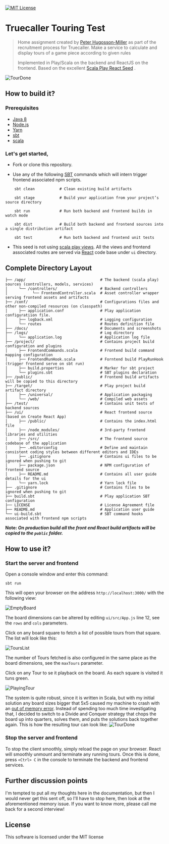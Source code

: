 [![MIT License][license-badge]][LICENSE]

# Truecaller Touring Test

> Home assignment created by [Peter Hugosson-Miller][oldmanlink-profile] as part of the recruitment process for Truecaller. Make a service to calculate and display tours of a game piece according to given rules 
> 
> Implemented in Play/Scala on the backend and ReactJS on the frontend. Based on the excellent [Scala Play React Seed](http://bit.ly/2A1AzEq) .
 
![TourDone](https://github.com/OldManLink/truetest/blob/master/docs/03_TourDone.png)

## How to build it?

### Prerequisites

* [Java 8](https://www.oracle.com/java/technologies/javase-jdk8-downloads.html)
* [Node.js](https://nodejs.org/)
* [Yarn](https://classic.yarnpkg.com/en/docs/install/)
* [sbt](https://www.scala-sbt.org/download.html)
* [scala](https://www.scala-lang.org/download/)

### Let's get started,

* Fork or clone this repository.

* Use any of the following [SBT](http://www.scala-sbt.org/) commands which will intern trigger frontend associated npm scripts.

```
    sbt clean           # Clean existing build artifacts

    sbt stage           # Build your application from your project’s source directory

    sbt run             # Run both backend and frontend builds in watch mode

    sbt dist            # Build both backend and frontend sources into a single distribution artifact

    sbt test            # Run both backend and frontend unit tests
```

* This seed is not using [scala play views](https://www.playframework.com/documentation/2.6.x/ScalaTemplates). All the views and frontend associated routes are served via [React](https://reactjs.org/) code base under `ui` directory.

## Complete Directory Layout

```
├── /app/                                 # The backend (scala play) sources (controllers, models, services)
│     └── /controllers/                   # Backend controllers
│           └── FrontendController.scala  # Asset controller wrapper serving frontend assets and artifacts
├── /conf/                                # Configurations files and other non-compiled resources (on classpath)
│     ├── application.conf                # Play application configuratiion file.
│     ├── logback.xml                     # Logging configuration
│     └── routes                          # Routes definition file
├── /docs/                                # Documents and screenshots
├── /logs/                                # Log directory
│     └── application.log                 # Application log file
├── /project/                             # Contains project build configuration and plugins
│     ├── FrontendCommands.scala          # Frontend build command mapping configuration
│     ├── FrontendRunHook.scala           # Forntend build PlayRunHook (trigger frontend serve on sbt run)
│     ├── build.properties                # Marker for sbt project
│     └── plugins.sbt                     # SBT plugins declaration
├── /public/                              # Frontend build artifacts will be copied to this directory
├── /target/                              # Play project build artifact directory
│     ├── /universal/                     # Application packaging
│     └── /web/                           # Compiled web assets
├── /test/                                # Contains unit tests of backend sources
├── /ui/                                  # React frontend source (based on Create React App)
│     ├── /public/                        # Contains the index.html file
│     ├── /node_modules/                  # 3rd-party frontend libraries and utilities
│     ├── /src/                           # The frontend source codebase of the application
│     ├── .editorconfig                   # Define and maintain consistent coding styles between different editors and IDEs
│     ├── .gitignore                      # Contains ui files to be ignored when pushing to git
│     ├── package.json                    # NPM configuration of frontend source
│     ├── README.md                       # Contains all user guide details for the ui
│     └── yarn.lock                       # Yarn lock file
├── .gitignore                            # Contains files to be ignored when pushing to git
├── build.sbt                             # Play application SBT configuration
├── LICENSE                               # License Agreement file
├── README.md                             # Application user guide
└── ui-build.sbt                          # SBT command hooks associated with frontend npm scripts 
```

**Note: _On production build all the front end React build artifacts will be copied to the `public` folder._**

## How to use it?

### Start the server and frontend
Open a console window and enter this command:
```
sbt run
```
This will open your browser on the address `http://localhost:3000/` with the following view:

![EmptyBoard](https://github.com/OldManLink/truetest/blob/master/docs/00_EmptyBoard.png)

The board dimensions can be altered by editing `ui/src/App.js` line 12, see the `rows` and `cols` parameters.

Click on any board square to fetch a list of possible tours from that square. The list will look like this:

![ToursList](https://github.com/OldManLink/truetest/blob/master/docs/01_ToursList.png)

The number of Tours fetched is also configured in the same place as the board dimensions, see the `maxTours` parameter.

Click on any Tour to se it playback on the board. As each square is visited it tuns green. 

![PlayingTour](https://github.com/OldManLink/truetest/blob/master/docs/02_PlayingTour.png)

The system is quite robust, since it is written in Scala, but with my initial solution any board sizes bigger that 5x5 caused my machine to crash with an [out of memory error](https://github.com/OldManLink/truetest/blob/master/docs/stackTrace.txt). Instead of spending too much time investigating that, I decided to switch to a Divide and Conquer strategy that chops the board up into quarters, solves them, and puts the solutions back together again. This is how the resulting tour can look like: ![TourDone](https://github.com/OldManLink/truetest/blob/master/docs/03_TourDone.png)


### Stop the server and frontend
To stop the client smoothly, simply reload the page on your browser. React will smoothly unmount and terminate any running tours. Once this is done, press `<Ctrl> C` in the console to terminate the backend and frontend services.

## Further discussion points
I'm tempted to put all my thoughts here in the documentation, but then I would never get this sent off, so I'll have to stop here, then look at the aforementioned memory issue. If you want to know more, please call me back for a second interview!


## License

This software is licensed under the MIT license

[license-badge]: http://img.shields.io/badge/license-MIT-blue.svg?style=flat
[license]: https://github.com/yohangz/java-play-react-seed/blob/master/README.md

[oldmanlink-profile]: https://github.com/oldmanlink
